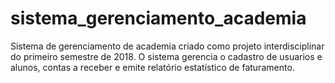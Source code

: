 # sistema_gerenciamento_academia
Sistema de gerenciamento de academia criado como projeto interdisciplinar do primeiro semestre de 2018.
O sistema gerencia o cadastro de usuarios e alunos, contas a receber e emite relatório estatístico de faturamento.
